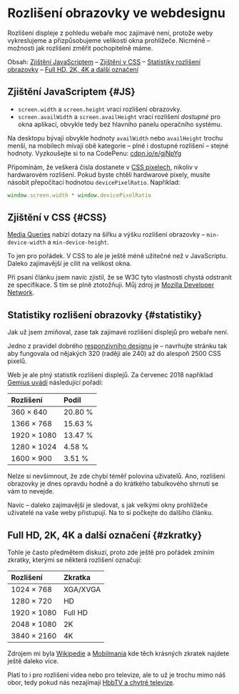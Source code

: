 # Rozlišení obrazovky ve webdesignu

Rozlišení displeje z pohledu webaře moc zajímavé není, protože weby vykreslujeme a přizpůsobujeme velikosti okna prohlížeče. Nicméně – možnosti jak rozlišení změřit pochopitelně máme.

<!-- AdSnippet -->

Obsah: [Zjištění JavaScriptem](#JS) – [Zjištění v CSS](#CSS) – [Statistiky rozlišení obrazovky](#statistiky) – [Full HD, 2K, 4K a další označení](#zkratky)


## Zjištění JavaScriptem {#JS}

- `screen.width` a `screen.height` vrací rozlišení obrazovky.
- `screen.availWidth` a `screen.availHeight` vrací rozlišení *dostupné* pro okna aplikací, obvykle tedy bez hlavního panelu operačního systému. 

Na desktopu bývají obvykle hodnoty `availWidth` nebo `availHeight` trochu menší, na mobilech mívají obě kategorie – plné i dostupné rozlišení – stejné hodnoty. Vyzkoušejte si to na CodePenu: [cdpn.io/e/gjNpYg](https://codepen.io/machal/pen/gjNpYg)

Připomínám, že veškerá čísla dostanete v [CSS pixelech](css-pixel.md), nikoliv v hardwarovém rozlišení. Pokud byste chtěli hardwarové pixely, musíte násobit přepočítací hodnotou `devicePixelRatio`. Například:

```javascript
window.screen.width * window.devicePixelRatio
```

## Zjištění v CSS {#CSS}

[Media Queries](css3-media-queries.md) nabízí dotazy na šířku a výšku rozlišení obrazovky – `min-device-width` a `min-device-height`.

To jen pro pořádek. V CSS to ale je ještě méně užitečné než v JavaScriptu. Daleko zajímavější je cílit na velikost okna.

Při psaní článku jsem navíc zjistil, že se W3C tyto vlastnosti chystá odstranit ze specifikace. S tím se plně ztotožňuji. Můj zdroj je [Mozilla Developer Network](https://developer.mozilla.org/en-US/docs/Web/CSS/@media/device-width).


## Statistiky rozlišení obrazovky {#statistiky}

<!-- AdSnippet -->

Jak už jsem zmiňoval, zase tak zajímavé rozlišení displejů pro webaře není. 

Jedno z pravidel dobrého [responzivního designu](https://www.vzhurudolu.cz/responzivni-design) je – navrhujte stránku tak aby fungovala od nějakých 320 (raději ale 240) až do alespoň 2500 CSS pixelů.

Web je ale plný statistik rozlišení displejů. Za červenec 2018 například [Gemius uvádí](http://ranking.gemius.com/cz/ranking/resolutions/) následující pořadí:

| Rozlišení    | Podíl     |
|:-------------|:----------|
| 360 × 640    |   20.80 % |
| 1366 × 768   |   15.63 % |
| 1920 × 1080  |   13.47 % |
| 1280 × 1024  |   4.58 %  |
| 1600 × 900   |   3.51 %  |

Nelze si nevšimnout, že zde chybí téměř polovina uživatelů. Ano, rozlišení obrazovky je dnes opravdu hodně a do krátkého tabulkového shrnutí se vám to nevejde.

Navíc – daleko zajímavější je sledovat, s jak velkými okny prohlížeče uživatelé na vaše weby přistupují. Na to si počkejte do dalšího článku.


## Full HD, 2K, 4K a další označení  {#zkratky}

Tohle je často předmětem diskuzí, proto zde ještě pro pořádek zmíním zkratky, kterými se některá rozlišení označují:

| Rozlišení    | Zkratka   |
|:-------------|:----------|
| 1024 × 768   | XGA/XVGA  |
| 1280 × 720   | HD        |
| 1920 × 1080  | Full HD   |
| 2048 × 1080  | 2K        |
| 3840 × 2160  | 4K        |

Zdrojem mi byla [Wikipedie](https://cs.wikipedia.org/wiki/Rozli%C5%A1en%C3%AD) a [Mobilmania](https://www.mobilmania.cz/clanky/konec-zmatku-v-rozliseni-displeju-prehled/sc-3-a-1319962/default.aspx) kde těch krásných zkratek najdete ještě daleko více.

Platí to i pro rozlišení videa nebo pro televize, ale to už je trochu mimo náš obor, tedy pokud nás nezajímají [HbbTV a chytré televize](https://www.vzhurudolu.cz/podcast/105-podcast-hbbtv).

<!-- AdSnippet -->
